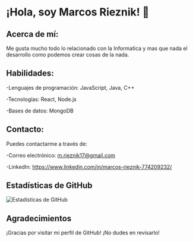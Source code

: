# ¡Hola, soy Marcos Rieznik! 👋

## Acerca de mí:

Me gusta mucho todo lo relacionado con la Informatica y mas que nada el desarrollo como podemos crear cosas de la nada.

## Habilidades:

-Lenguajes de programación: JavaScript, Java, C++

-Tecnologías: React, Node.js

-Bases de datos: MongoDB

## Contacto:
Puedes contactarme a través de:

-Correo electrónico: m.rieznik17@gmail.com

-LinkedIn: https://www.linkedin.com/in/marcos-rieznik-774209232/

## Estadísticas de GitHub

![Estadísticas de GitHub](https://github-readme-stats.vercel.app/api?username=MRieznik&show_icons=true&count_private=true&hide=prs,issues&theme=radical)



## Agradecimientos

¡Gracias por visitar mi perfil de GitHub! ¡No dudes en revisarlo!
